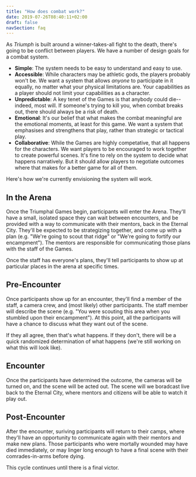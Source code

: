 ```yaml
---
title: "How does combat work?"
date: 2019-07-26T08:40:11+02:00
draft: false
navSection: faq
---
```


As *Triumph* is built around a winner-takes-all fight to the death, there's going to be conflict between players. We have a number of design goals for a combat system.

* **Simple**: The system needs to be easy to understand and easy to use.
* **Accessible**: While characters may be athletic gods, the players probably won't be. We want a system that allows *anyone* to participate in it equally, no matter what your physical limitations are. Your capabilities as a player should not limit your capabilities as a character.
* **Unpredictable**: A key tenet of the Games is that anybody could die--indeed, most will. If someone's trying to kill you, when combat breaks out, there should always be a risk of death.
* **Emotional**: It's our belief that what makes the combat meaningful are the emotional moments, at least for this game. We want a system that emphasises and strengthens that play, rather than strategic or tactical play.
* **Collaborative**: While the Games are highly competative, that all happens for the characters. We want players to be encouraged to work together to create powerful scenes. It's fine to rely on the system to decide what happens narratively. But it should allow players to negotiate outcomes where that makes for a better game for all of them.

Here's how we're currently envisioning the system will work.

## In the Arena

Once the Triumphal Games begin, participants will enter the Arena. They'll have a small, isolated space they can wait between encounters, and be provided with a way to communicate with their mentors, back in the Eternal City. They'll be expected to be strategizing together, and come up with a plan (e.g. "We're going to scout that ridge" or "We're going to fortify our encampment"). The mentors are responsible for communicating those plans with the staff of the Games.

Once the staff has everyone's plans, they'll tell participants to show up at particular places in the arena at specific times.

## Pre-Encounter

Once participants show up for an encounter, they'll find a member of the staff, a camera crew, and (most likely) other participants. The staff member will describe the scene (e.g. "You were scouting this area when you stumbled upon their encampment"). At this point, all the participants will have a chance to discuss what they want out of the scene.

If they all agree, then that's what happens. If they don't, there will be a quick randomized determination of what happens (we're still working on what this will look like).

## Encounter

Once the participants have determined the outcome, the cameras will be turned on, and the scene will be acted out. The scene will we boradcast live back to the Eternal City, where mentors and citizens will be able to watch it play out.

## Post-Encounter

After the encounter, suriving participants will return to their camps, where they'll have an opportunity to communicate again with their mentors and make new plans. Those participants who were mortally wounded may have died immediately, or may linger long enough to have a final scene with their comrades-in-arms before dying.

This cycle continues until there is a final victor.
